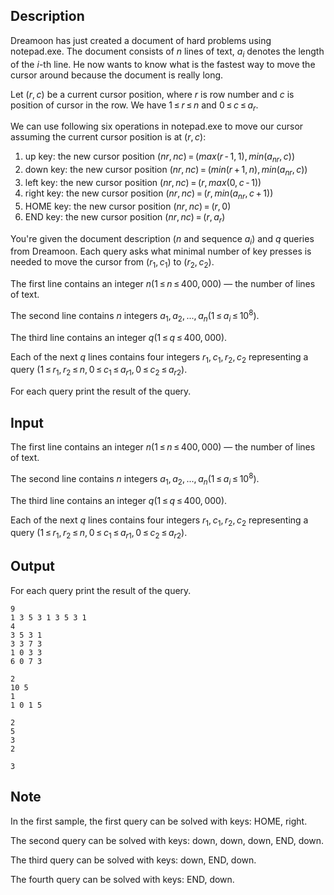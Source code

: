## Description

<div><p>Dreamoon has just created a document of hard problems using notepad.exe. The document consists of <span class="tex-span"><i>n</i></span> lines of text, <span class="tex-span"><i>a</i><sub class="lower-index"><i>i</i></sub></span> denotes the length of the <span class="tex-span"><i>i</i></span>-th line. He now wants to know what is the fastest way to move the cursor around because the document is really long.</p><p>Let <span class="tex-span">(<i>r</i>, <i>c</i>)</span> be a current cursor position, where <span class="tex-span"><i>r</i></span> is row number and <span class="tex-span"><i>c</i></span> is position of cursor in the row. We have <span class="tex-span">1 ≤ <i>r</i> ≤ <i>n</i></span> and <span class="tex-span">0 ≤ <i>c</i> ≤ <i>a</i><sub class="lower-index"><i>r</i></sub></span>.</p><p>We can use following six operations in notepad.exe to move our cursor assuming the current cursor position is at <span class="tex-span">(<i>r</i>, <i>c</i>)</span>:</p><ol> <li> up key: the new cursor position <span class="tex-span">(<i>nr</i>, <i>nc</i>) = (<i>max</i>(<i>r</i> - 1, 1), <i>min</i>(<i>a</i><sub class="lower-index"><i>nr</i></sub>, <i>c</i>))</span> </li><li> down key: the new cursor position <span class="tex-span">(<i>nr</i>, <i>nc</i>) = (<i>min</i>(<i>r</i> + 1, <i>n</i>), <i>min</i>(<i>a</i><sub class="lower-index"><i>nr</i></sub>, <i>c</i>))</span> </li><li> left key: the new cursor position <span class="tex-span">(<i>nr</i>, <i>nc</i>) = (<i>r</i>, <i>max</i>(0, <i>c</i> - 1))</span> </li><li> right key: the new cursor position <span class="tex-span">(<i>nr</i>, <i>nc</i>) = (<i>r</i>, <i>min</i>(<i>a</i><sub class="lower-index"><i>nr</i></sub>, <i>c</i> + 1))</span> </li><li> HOME key: the new cursor position <span class="tex-span">(<i>nr</i>, <i>nc</i>) = (<i>r</i>, 0)</span> </li><li> END key: the new cursor position <span class="tex-span">(<i>nr</i>, <i>nc</i>) = (<i>r</i>, <i>a</i><sub class="lower-index"><i>r</i></sub>)</span> </li></ol><p>You're given the document description (<span class="tex-span"><i>n</i></span> and sequence <span class="tex-span"><i>a</i><sub class="lower-index"><i>i</i></sub></span>) and <span class="tex-span"><i>q</i></span> queries from Dreamoon. Each query asks what minimal number of key presses is needed to move the cursor from <span class="tex-span">(<i>r</i><sub class="lower-index">1</sub>, <i>c</i><sub class="lower-index">1</sub>)</span> to <span class="tex-span">(<i>r</i><sub class="lower-index">2</sub>, <i>c</i><sub class="lower-index">2</sub>)</span>.</p></div><div class="input-specification"><p>The first line contains an integer <span class="tex-span"><i>n</i>(1 ≤ <i>n</i> ≤ 400, 000)</span> — the number of lines of text. </p><p>The second line contains <span class="tex-span"><i>n</i></span> integers <span class="tex-span"><i>a</i><sub class="lower-index">1</sub>, <i>a</i><sub class="lower-index">2</sub>, ..., <i>a</i><sub class="lower-index"><i>n</i></sub>(1 ≤ <i>a</i><sub class="lower-index"><i>i</i></sub> ≤ 10<sup class="upper-index">8</sup>)</span>.</p><p>The third line contains an integer <span class="tex-span"><i>q</i>(1 ≤ <i>q</i> ≤ 400, 000)</span>. </p><p>Each of the next <span class="tex-span"><i>q</i></span> lines contains four integers <span class="tex-span"><i>r</i><sub class="lower-index">1</sub>, <i>c</i><sub class="lower-index">1</sub>, <i>r</i><sub class="lower-index">2</sub>, <i>c</i><sub class="lower-index">2</sub></span> representing a query (<span class="tex-span">1 ≤ <i>r</i><sub class="lower-index">1</sub>, <i>r</i><sub class="lower-index">2</sub> ≤ <i>n</i>, 0 ≤ <i>c</i><sub class="lower-index">1</sub> ≤ <i>a</i><sub class="lower-index"><i>r</i>1</sub>, 0 ≤ <i>c</i><sub class="lower-index">2</sub> ≤ <i>a</i><sub class="lower-index"><i>r</i>2</sub></span>).</p></div><div class="output-specification"><p>For each query print the result of the query.</p></div>

## Input

<p>The first line contains an integer <span class="tex-span"><i>n</i>(1 ≤ <i>n</i> ≤ 400, 000)</span> — the number of lines of text. </p><p>The second line contains <span class="tex-span"><i>n</i></span> integers <span class="tex-span"><i>a</i><sub class="lower-index">1</sub>, <i>a</i><sub class="lower-index">2</sub>, ..., <i>a</i><sub class="lower-index"><i>n</i></sub>(1 ≤ <i>a</i><sub class="lower-index"><i>i</i></sub> ≤ 10<sup class="upper-index">8</sup>)</span>.</p><p>The third line contains an integer <span class="tex-span"><i>q</i>(1 ≤ <i>q</i> ≤ 400, 000)</span>. </p><p>Each of the next <span class="tex-span"><i>q</i></span> lines contains four integers <span class="tex-span"><i>r</i><sub class="lower-index">1</sub>, <i>c</i><sub class="lower-index">1</sub>, <i>r</i><sub class="lower-index">2</sub>, <i>c</i><sub class="lower-index">2</sub></span> representing a query (<span class="tex-span">1 ≤ <i>r</i><sub class="lower-index">1</sub>, <i>r</i><sub class="lower-index">2</sub> ≤ <i>n</i>, 0 ≤ <i>c</i><sub class="lower-index">1</sub> ≤ <i>a</i><sub class="lower-index"><i>r</i>1</sub>, 0 ≤ <i>c</i><sub class="lower-index">2</sub> ≤ <i>a</i><sub class="lower-index"><i>r</i>2</sub></span>).</p>

## Output

<p>For each query print the result of the query.</p>





```input1
9
1 3 5 3 1 3 5 3 1
4
3 5 3 1
3 3 7 3
1 0 3 3
6 0 7 3

```




```input2
2
10 5
1
1 0 1 5

```




```output1
2
5
3
2

```




```output2
3

```



## Note

<p>In the first sample, the first query can be solved with keys: HOME, right.</p><p>The second query can be solved with keys: down, down, down, END, down.</p><p>The third query can be solved with keys: down, END, down.</p><p>The fourth query can be solved with keys: END, down.</p>
